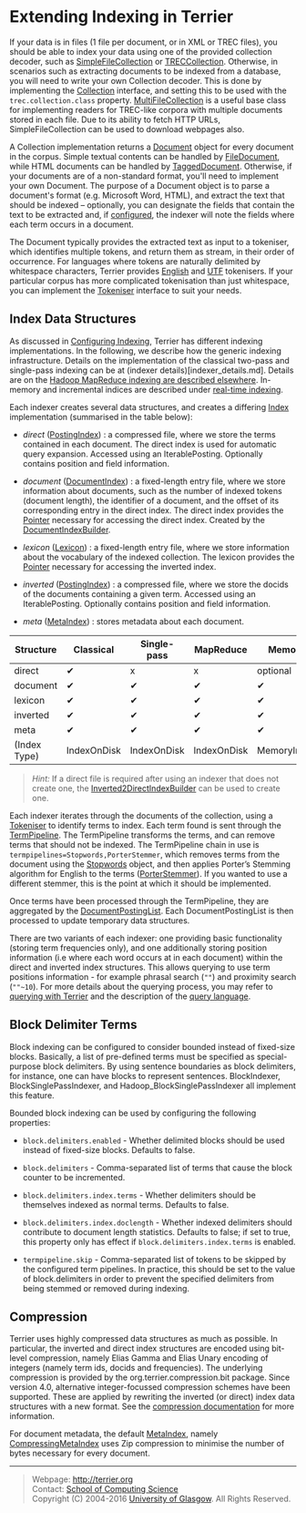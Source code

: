 Extending Indexing in Terrier
=============================

If your data is in files (1 file per document, or in XML or TREC files), you should be able to index your data using one of the provided collection decoder, such as [SimpleFileCollection](javadoc/org/terrier/indexing/SimpleFileCollection.html) or [TRECCollection](javadoc/org/terrier/indexing/TRECCollection.html). Otherwise, in scenarios such as extracting documents to be indexed from a database, you will need to write your own Collection decoder. This is done by implementing the [Collection](javadoc/org/terrier/indexing/Collection.html) interface, and setting this to be used with the `trec.collection.class` property. [MultiFileCollection](javadoc/org/terrier/indexing/MultiFileCollection.html) is a useful base class for implementing readers for TREC-like corpora with multiple documents stored in each file. Due to its ability to fetch HTTP URLs, SimpleFileCollection can be used to download webpages also.

A Collection implementation returns a [Document](javadoc/org/terrier/indexing/Document.html) object for every document in the corpus. Simple textual contents can be handled by [FileDocument](javadoc/org/terrier/indexing/FileDocument.html), while HTML documents can be handled by [TaggedDocument](javadoc/org/terrier/indexing/TaggedDocument.html). Otherwise, if your documents are of a non-standard format, you'll need to implement your own Document. The purpose of a Document object is to parse a document's format (e.g. Microsoft Word, HTML), and extract the text that should be indexed – optionally, you can designate the fields that contain the text to be extracted and, if [configured](configure_indexing.md#fields), the indexer will note the fields where each term occurs in a document.

The Document typically provides the extracted text as input to a tokeniser, which identifies multiple tokens, and return them as stream, in their order of occurrence. For languages where tokens are naturally delimited by whitespace characters, Terrier provides [English](javadoc/org/terrier/indexing/tokenisation/EnglishTokeniser.html) and [UTF](javadoc/org/terrier/indexing/tokenisation/UTFTokeniser.html) tokenisers. If your particular corpus has more complicated tokenisation than just whitespace, you can implement the [Tokeniser](javadoc/org/terrier/indexing/tokenisation/Tokeniser.html) interface to suit your needs.

Index Data Structures
---------------------

As discussed in [Configuring Indexing](configure_indexing.md), Terrier has different indexing implementations. In the following, we describe how the generic indexing infrastructure. Details on the implementation of the classical two-pass and single-pass indexing can be at (indexer details)[indexer_details.md]. Details are on the [Hadoop MapReduce indexing are described elsewhere](hadoop_indexing.md). In-memory and incremental indices are described under [real-time indexing](realtime_indices.md).

Each indexer creates several data structures, and creates a differing [Index](javadoc/org/terrier/structures/Index.html) implementation (summarised in the table below):

-   *direct* ([PostingIndex](javadoc/org/terrier/structures/PostingIndex.html)) : a compressed file, where we store the terms contained in each document. The direct index is used for automatic query expansion. Accessed using an IterablePosting. Optionally contains position and field information.

-  *document* ([DocumentIndex](javadoc/org/terrier/structures/DocumentIndex.html)) : a fixed-length entry file, where we store information about documents, such as the number of indexed tokens (document length), the identifier of a document, and the offset of its corresponding entry in the direct index. The direct index provides the [Pointer](javadoc/org/terrier/structures/Pointer.html) necessary for accessing the direct index. Created by the [DocumentIndexBuilder](javadoc/org/terrier/structures/indexing/DocumentIndexBuilder.html).

-  *lexicon* ([Lexicon](javadoc/org/terrier/structures/Lexicon.html)) : a fixed-length entry file, where we store information about the vocabulary of the indexed collection. The lexicon provides the [Pointer](javadoc/org/terrier/structures/Pointer.html) necessary for accessing the inverted index.

- *inverted* ([PostingIndex](javadoc/org/terrier/structures/PostingIndex.html)) : a compressed file, where we store the docids of the documents containing a given term. Accessed using an IterablePosting. Optionally contains position and field information.

- *meta* ([MetaIndex](javadoc/org/terrier/structures/MetaIndex.html)) : stores metadata about each document.

|Structure|Classical| Single-pass | MapReduce | Memory |
|------------|---|---|---|---|
|direct|✔|x|x|optional|
|document|✔|✔|✔|✔|
|lexicon|✔|✔|✔|✔|
|inverted|✔|✔|✔|✔|
|meta|✔|✔|✔|✔|
|(Index Type)|IndexOnDisk|IndexOnDisk|IndexOnDisk|MemoryIndex|

> *Hint:*
> If a direct file is required after using an indexer that does not create one, the [Inverted2DirectIndexBuilder](javadoc/org/terrier/structures/indexing/singlepass/Inverted2DirectIndexBuilder.html) can be used to create one.

Each indexer iterates through the documents of the collection, using a [Tokeniser](javadoc/org/terrier/indexing/tokenisation/Tokeniser.html) to identify terms to index. Each term found is sent through the [TermPipeline](javadoc/org/terrier/terms/TermPipeline.html). The TermPipeline transforms the terms, and can remove terms that should not be indexed. The TermPipeline chain in use is `termpipelines=Stopwords,PorterStemmer`, which removes terms from the document using the [Stopwords](javadoc/org/terrier/terms/Stopwords.html) object, and then applies Porter’s Stemming algorithm for English to the terms ([PorterStemmer](javadoc/org/terrier/terms/PorterStemmer.html)). If you wanted to use a different stemmer, this is the point at which it should be implemented.

Once terms have been processed through the TermPipeline, they are aggregated by the [DocumentPostingList](javadoc/org/terrier/structures/indexing/DocumentPostingList.html). Each DocumentPostingList is then processed to update temporary data structures.

There are two variants of each indexer: one providing basic functionality (storing term frequencies only), and one additionally storing position information (i.e where each word occurs at in each document) within the direct and inverted index structures. This allows querying to use term positions information - for example phrasal search (`""`) and proximity search (`""~10`). For more details about the querying process, you may refer to [querying with Terrier](extend_retrieval.md) and the description of the [query language](querylanguage.md).


Block Delimiter Terms
---------------------

Block indexing can be configured to consider bounded instead of fixed-size blocks. Basically, a list of pre-defined terms must be specified as special-purpose block delimiters. By using sentence boundaries as block delimiters, for instance, one can have blocks to represent sentences. BlockIndexer, BlockSinglePassIndexer, and Hadoop\_BlockSinglePassIndexer all implement this feature.

Bounded block indexing can be used by configuring the following properties:

-   `block.delimiters.enabled` - Whether delimited blocks should be used instead of fixed-size blocks. Defaults to false.

-   `block.delimiters` - Comma-separated list of terms that cause the block counter to be incremented.

-   `block.delimiters.index.terms` - Whether delimiters should be themselves indexed as normal terms. Defaults to false.

-   `block.delimiters.index.doclength` - Whether indexed delimiters should contribute to document length statistics. Defaults to false; if set to true, this property only has effect if `block.delimiters.index.terms` is enabled.

-   `termpipeline.skip` - Comma-separated list of tokens to be skipped by the configured term pipelines. In practice, this should be set to the value of block.delimiters in order to prevent the specified delimiters from being stemmed or removed during indexing.

Compression
-----------

Terrier uses highly compressed data structures as much as possible. In particular, the inverted and direct index structures are encoded using bit-level compression, namely Elias Gamma and Elias Unary encoding of integers (namely term ids, docids and frequencies). The underlying compression is provided by the org.terrier.compression.bit package. Since version 4.0, alternative integer-focussed compression schemes have been supported. These are applied by rewriting the inverted (or direct) index data structures with a new format. See the [compression documentation](compression.md) for more information.

For document metadata, the default [MetaIndex](javadoc/org/terrier/structures/MetaIndex.html), namely [CompressingMetaIndex](javadoc/org/terrier/structures/CompressingMetaIndex.html) uses Zip compression to minimise the number of bytes necessary for every document.


------------------------------------------------------------------------


> Webpage: <http://terrier.org>  
> Contact: [School of Computing Science](http://www.dcs.gla.ac.uk/)  
> Copyright (C) 2004-2016 [University of Glasgow](http://www.gla.ac.uk/). All Rights Reserved.
